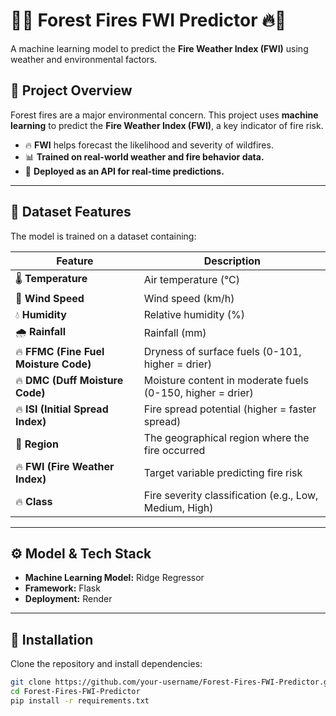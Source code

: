 # 🌲🔥 Forest Fires FWI Predictor 🔥🌲  

A machine learning model to predict the **Fire Weather Index (FWI)** using weather and environmental factors.  

## 🚀 Project Overview  
Forest fires are a major environmental concern. This project uses **machine learning** to predict the **Fire Weather Index (FWI)**, a key indicator of fire risk.  

- 🔥 **FWI** helps forecast the likelihood and severity of wildfires.  
- 📊 **Trained on real-world weather and fire behavior data.**  
- 🤖 **Deployed as an API for real-time predictions.**  

---

## 📜 Dataset Features  
The model is trained on a dataset containing:  

| Feature  | Description |
|----------|-------------|
| 🌡 **Temperature** | Air temperature (°C) |
| 💨 **Wind Speed** | Wind speed (km/h) |
| 💧 **Humidity** | Relative humidity (%) |
| 🌧 **Rainfall** | Rainfall (mm) |
| 🔥 **FFMC (Fine Fuel Moisture Code)** | Dryness of surface fuels (0-101, higher = drier) |
| 🔥 **DMC (Duff Moisture Code)** | Moisture content in moderate fuels (0-150, higher = drier) |
| 🔥 **ISI (Initial Spread Index)** | Fire spread potential (higher = faster spread) |
| 📍 **Region** | The geographical region where the fire occurred |
| 🔥 **FWI (Fire Weather Index)** | Target variable predicting fire risk |
| 🔥 **Class** | Fire severity classification (e.g., Low, Medium, High) |

---

## ⚙️ Model & Tech Stack  
- **Machine Learning Model:** Ridge Regressor 
- **Framework:** Flask 
- **Deployment:** Render 

---

## 🔧 Installation  
Clone the repository and install dependencies:  
```sh
git clone https://github.com/your-username/Forest-Fires-FWI-Predictor.git
cd Forest-Fires-FWI-Predictor
pip install -r requirements.txt
